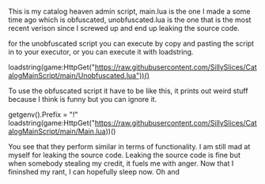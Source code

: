 This is my catalog heaven admin script, main.lua is the one I made a some time ago which is obfuscated, unobfuscated.lua is the one that is the most recent verison since I screwed up and end up leaking the source code.


for the unobfuscated script you can execute by copy and pasting the script in to your executor, or you can execute it with loadstring.

loadstring(game:HttpGet("https://raw.githubusercontent.com/SillySlices/CatalogMainScript/main/Unobfuscated.lua"))()

To use the obfuscated script it have to be like this, it prints out weird stuff because I think is funny but you can ignore it.

getgenv().Prefix = "!"
loadstring(game:HttpGet("https://raw.githubusercontent.com/SillySlices/CatalogMainScript/main/Main.lua))()

You see that they perform similar in terms of functionality. I am still mad at myself for leaking the source code. Leaking the source code is fine but when somebody stealing my credit, it fuels me with anger. Now that I fininshed my rant, I can hopefully sleep now. Oh and 
